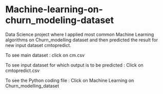 # Machine-learning-on-churn_modeling-dataset
Data Science project where I applied most common Machine Learning algorithms on Churn_modelling dataset and then predicted the result for new input dataset cmtopredict.

To see main dataset : click on cm.csv

To see input dataset for which output is to be predicted : Click on cmtopredict.csv

To see the Python coding file : Click on Machine Learning on Churn_modelling_dataset
